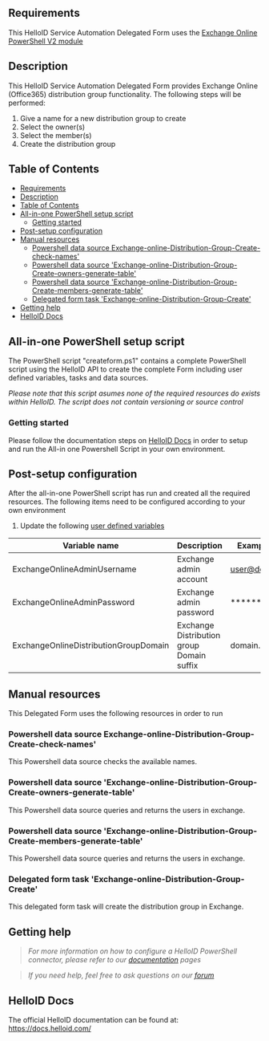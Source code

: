 <!-- Requirements -->
## Requirements
This HelloID Service Automation Delegated Form uses the [Exchange Online PowerShell V2 module](https://docs.microsoft.com/en-us/powershell/exchange/exchange-online-powershell-v2?view=exchange-ps)

<!-- Description -->
## Description
This HelloID Service Automation Delegated Form provides Exchange Online (Office365) distribution group functionality. The following steps will be performed:
 1. Give a name for a new distribution group to create
 2. Select the owner(s)
 3. Select the member(s)
 4. Create the distribution group

<!-- TABLE OF CONTENTS -->
## Table of Contents
- [Requirements](#requirements)
- [Description](#description)
- [Table of Contents](#table-of-contents)
- [All-in-one PowerShell setup script](#all-in-one-powershell-setup-script)
  - [Getting started](#getting-started)
- [Post-setup configuration](#post-setup-configuration)
- [Manual resources](#manual-resources)
  - [Powershell data source Exchange-online-Distribution-Group-Create-check-names'](#powershell-data-source-exchange-online-distribution-group-create-check-names)
  - [Powershell data source 'Exchange-online-Distribution-Group-Create-owners-generate-table'](#powershell-data-source-exchange-online-distribution-group-create-owners-generate-table)
  - [Powershell data source 'Exchange-online-Distribution-Group-Create-members-generate-table'](#powershell-data-source-exchange-online-distribution-group-create-members-generate-table)
  - [Delegated form task 'Exchange-online-Distribution-Group-Create'](#delegated-form-task-exchange-online-distribution-group-create)
- [Getting help](#getting-help)
- [HelloID Docs](#helloid-docs)


## All-in-one PowerShell setup script
The PowerShell script "createform.ps1" contains a complete PowerShell script using the HelloID API to create the complete Form including user defined variables, tasks and data sources.

 _Please note that this script asumes none of the required resources do exists within HelloID. The script does not contain versioning or source control_


### Getting started
Please follow the documentation steps on [HelloID Docs](https://docs.helloid.com/hc/en-us/articles/360017556559-Service-automation-GitHub-resources) in order to setup and run the All-in one Powershell Script in your own environment.

 
## Post-setup configuration
After the all-in-one PowerShell script has run and created all the required resources. The following items need to be configured according to your own environment
 1. Update the following [user defined variables](https://docs.helloid.com/hc/en-us/articles/360014169933-How-to-Create-and-Manage-User-Defined-Variables)

| Variable name                             | Description                                   | Example value     |
| ----------------------------------------- | --------------------------------------------- | ----------------- |
| ExchangeOnlineAdminUsername               | Exchange admin account                        | user@domain.com   |
| ExchangeOnlineAdminPassword               | Exchange admin password                       | ********          |
| ExchangeOnlineDistributionGroupDomain     | Exchange Distribution group Domain suffix     | domain.com        |


## Manual resources
This Delegated Form uses the following resources in order to run

### Powershell data source Exchange-online-Distribution-Group-Create-check-names'
This Powershell data source checks the available names.

### Powershell data source 'Exchange-online-Distribution-Group-Create-owners-generate-table'
This Powershell data source queries and returns the users in exchange.

### Powershell data source 'Exchange-online-Distribution-Group-Create-members-generate-table'
This Powershell data source queries and returns the users in exchange.

### Delegated form task 'Exchange-online-Distribution-Group-Create'
This delegated form task will create the distribution group in Exchange.


## Getting help
> _For more information on how to configure a HelloID PowerShell connector, please refer to our [documentation](https://docs.helloid.com/hc/en-us/articles/360012518799-How-to-add-a-target-system) pages_

> _If you need help, feel free to ask questions on our [forum](https://forum.helloid.com)_

## HelloID Docs
The official HelloID documentation can be found at: https://docs.helloid.com/